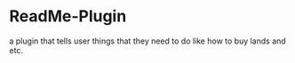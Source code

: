 # ReadMe-Plugin
a plugin that tells user things that they need to do like how to buy lands and etc.
